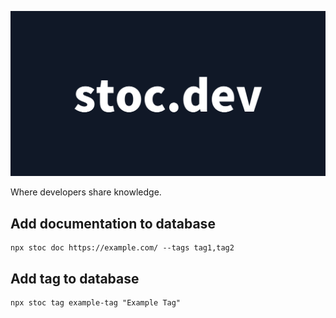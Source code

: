 ![STOC](./static/ogp.png)

Where developers share knowledge.

## Add documentation to database

```
npx stoc doc https://example.com/ --tags tag1,tag2
```

## Add tag to database

```
npx stoc tag example-tag "Example Tag"
```

